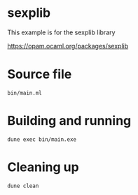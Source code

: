 # sexplib

This example is for the sexplib library

https://opam.ocaml.org/packages/sexplib

# Source file

`bin/main.ml`

# Building and running

`dune exec bin/main.exe`

# Cleaning up

`dune clean`
